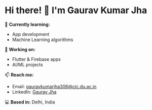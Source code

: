 # Hi there! 👋 I'm Gaurav Kumar Jha

🌱 **Currently learning:**
- App development
- Machine Learning algorithms

🔭 **Working on:**
- Flutter & Firebase apps
- AI/ML projects

📫 **Reach me:**
- Email: [gauravkumarjha306@cic.du.ac.in](mailto:gauravkumarjha306@cic.du.ac.in)
- LinkedIn: [Gaurav Jha](https://linkedin.com/in/gauravvjhaa)

💻 **Based in:** Delhi, India

